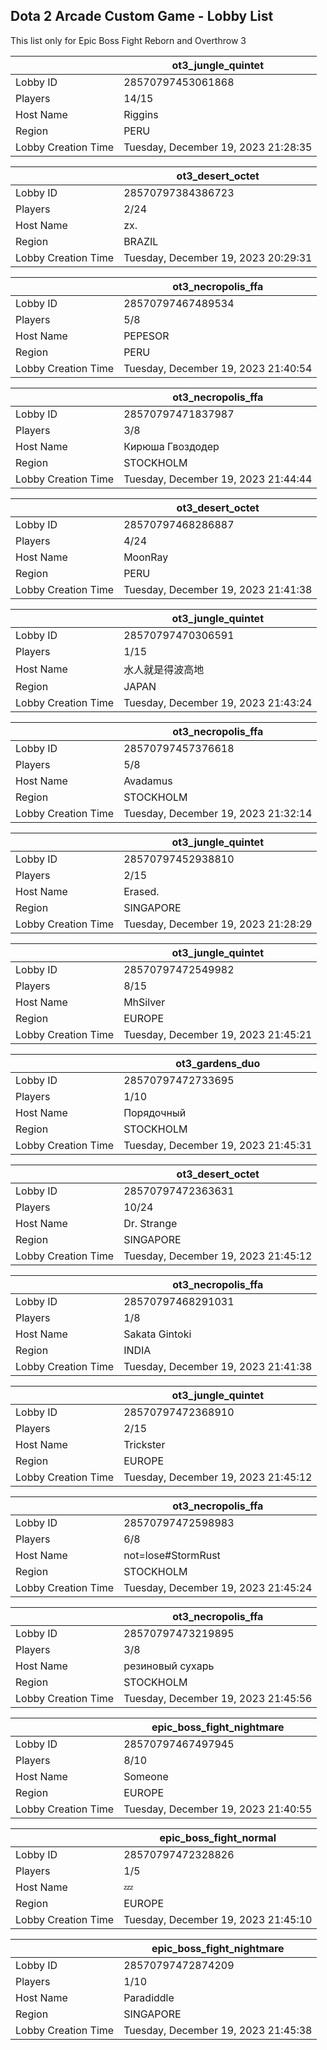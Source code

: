 ## Dota 2 Arcade Custom Game - Lobby List

This list only for Epic Boss Fight Reborn and Overthrow 3

|  | ot3_jungle_quintet |
| ------ | ------ |
| Lobby ID | 28570797453061868 |
| Players | 14/15 |
| Host Name | Riggins |
| Region | PERU |
| Lobby Creation Time | Tuesday, December 19, 2023 21:28:35 |


|  | ot3_desert_octet |
| ------ | ------ |
| Lobby ID | 28570797384386723 |
| Players | 2/24 |
| Host Name | zx. |
| Region | BRAZIL |
| Lobby Creation Time | Tuesday, December 19, 2023 20:29:31 |


|  | ot3_necropolis_ffa |
| ------ | ------ |
| Lobby ID | 28570797467489534 |
| Players | 5/8 |
| Host Name | PEPESOR |
| Region | PERU |
| Lobby Creation Time | Tuesday, December 19, 2023 21:40:54 |


|  | ot3_necropolis_ffa |
| ------ | ------ |
| Lobby ID | 28570797471837987 |
| Players | 3/8 |
| Host Name | Кирюша Гвоздодер |
| Region | STOCKHOLM |
| Lobby Creation Time | Tuesday, December 19, 2023 21:44:44 |


|  | ot3_desert_octet |
| ------ | ------ |
| Lobby ID | 28570797468286887 |
| Players | 4/24 |
| Host Name | MoonRay |
| Region | PERU |
| Lobby Creation Time | Tuesday, December 19, 2023 21:41:38 |


|  | ot3_jungle_quintet |
| ------ | ------ |
| Lobby ID | 28570797470306591 |
| Players | 1/15 |
| Host Name | 水人就是得波高地 |
| Region | JAPAN |
| Lobby Creation Time | Tuesday, December 19, 2023 21:43:24 |


|  | ot3_necropolis_ffa |
| ------ | ------ |
| Lobby ID | 28570797457376618 |
| Players | 5/8 |
| Host Name | Avadamus |
| Region | STOCKHOLM |
| Lobby Creation Time | Tuesday, December 19, 2023 21:32:14 |


|  | ot3_jungle_quintet |
| ------ | ------ |
| Lobby ID | 28570797452938810 |
| Players | 2/15 |
| Host Name | Erased. |
| Region | SINGAPORE |
| Lobby Creation Time | Tuesday, December 19, 2023 21:28:29 |


|  | ot3_jungle_quintet |
| ------ | ------ |
| Lobby ID | 28570797472549982 |
| Players | 8/15 |
| Host Name | MhSilver |
| Region | EUROPE |
| Lobby Creation Time | Tuesday, December 19, 2023 21:45:21 |


|  | ot3_gardens_duo |
| ------ | ------ |
| Lobby ID | 28570797472733695 |
| Players | 1/10 |
| Host Name | Порядочный |
| Region | STOCKHOLM |
| Lobby Creation Time | Tuesday, December 19, 2023 21:45:31 |


|  | ot3_desert_octet |
| ------ | ------ |
| Lobby ID | 28570797472363631 |
| Players | 10/24 |
| Host Name | Dr. Strange |
| Region | SINGAPORE |
| Lobby Creation Time | Tuesday, December 19, 2023 21:45:12 |


|  | ot3_necropolis_ffa |
| ------ | ------ |
| Lobby ID | 28570797468291031 |
| Players | 1/8 |
| Host Name | Sakata Gintoki |
| Region | INDIA |
| Lobby Creation Time | Tuesday, December 19, 2023 21:41:38 |


|  | ot3_jungle_quintet |
| ------ | ------ |
| Lobby ID | 28570797472368910 |
| Players | 2/15 |
| Host Name | Trickster |
| Region | EUROPE |
| Lobby Creation Time | Tuesday, December 19, 2023 21:45:12 |


|  | ot3_necropolis_ffa |
| ------ | ------ |
| Lobby ID | 28570797472598983 |
| Players | 6/8 |
| Host Name | not=lose#StormRust |
| Region | STOCKHOLM |
| Lobby Creation Time | Tuesday, December 19, 2023 21:45:24 |


|  | ot3_necropolis_ffa |
| ------ | ------ |
| Lobby ID | 28570797473219895 |
| Players | 3/8 |
| Host Name | резиновый сухарь |
| Region | STOCKHOLM |
| Lobby Creation Time | Tuesday, December 19, 2023 21:45:56 |


|  | epic_boss_fight_nightmare |
| ------ | ------ |
| Lobby ID | 28570797467497945 |
| Players | 8/10 |
| Host Name | Someone |
| Region | EUROPE |
| Lobby Creation Time | Tuesday, December 19, 2023 21:40:55 |


|  | epic_boss_fight_normal |
| ------ | ------ |
| Lobby ID | 28570797472328826 |
| Players | 1/5 |
| Host Name | 💤 |
| Region | EUROPE |
| Lobby Creation Time | Tuesday, December 19, 2023 21:45:10 |


|  | epic_boss_fight_nightmare |
| ------ | ------ |
| Lobby ID | 28570797472874209 |
| Players | 1/10 |
| Host Name | Paradiddle |
| Region | SINGAPORE |
| Lobby Creation Time | Tuesday, December 19, 2023 21:45:38 |


